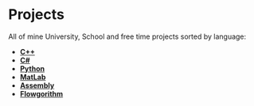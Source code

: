 # Projects

All of mine University, School and free time projects sorted by language: 
- **[C++](https://github.com/KristianIvanov24/All-projects/tree/main/C%2B%2B)**
- **[C#](https://github.com/KristianIvanov24/All-projects/tree/main/C%23)**
- **[Python](https://github.com/KristianIvanov24/All-projects/tree/main/Python)**
- **[MatLab](https://github.com/KristianIvanov24/All-projects/tree/main/MatLab)**
- **[Assembly](https://github.com/KristianIvanov24/All-projects/tree/main/Assembly)**
- **[Flowgorithm](https://github.com/KristianIvanov24/All-projects/tree/main/Flowgorithm)**
